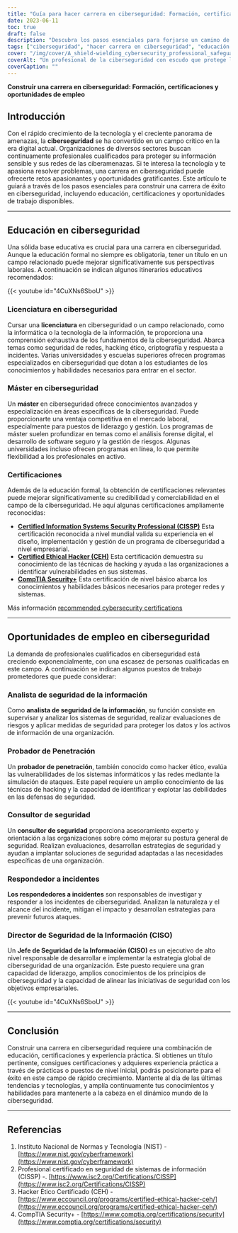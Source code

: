 ```yaml
---
title: "Guía para hacer carrera en ciberseguridad: Formación, certificaciones y oportunidades de empleo"
date: 2023-06-11
toc: true
draft: false
description: "Descubra los pasos esenciales para forjarse un camino de éxito en la ciberseguridad, incluida la formación, las certificaciones y las perspectivas laborales lucrativas."
tags: ["ciberseguridad", "hacer carrera en ciberseguridad", "educación en ciberseguridad", "certificaciones de ciberseguridad", "oportunidades de empleo en ciberseguridad", "carreras tecnológicas", "educación en ciberseguridad", "empleos en ciberseguridad", "industria de la ciberseguridad", "profesionales de la ciberseguridad", "competencias en ciberseguridad", "seguridad de la red", "seguridad de la información", "analista de ciberseguridad", "hacking ético", "consultor de ciberseguridad", "respuesta a incidentes", "CISO", "estrategia de ciberseguridad", "licenciatura en ciberseguridad", "máster en ciberseguridad", "Certificación CISSP", "Certificación CEH", "Certificación CompTIA Security+", "mercado laboral de la ciberseguridad", "informática forense", "gestión de riesgos en ciberseguridad", "desarrollo seguro de software", "protección de datos", "tendencias en ciberseguridad"]
cover: "/img/cover/A_shield-wielding_cybersecurity_professional_safeguarding.png"
coverAlt: "Un profesional de la ciberseguridad con escudo que protege los activos digitales contra los ataques de piratas informáticos."
coverCaption: ""
---
```


**Construir una carrera en ciberseguridad: Formación, certificaciones y oportunidades de empleo**

## Introducción
Con el rápido crecimiento de la tecnología y el creciente panorama de amenazas, la **ciberseguridad** se ha convertido en un campo crítico en la era digital actual. Organizaciones de diversos sectores buscan continuamente profesionales cualificados para proteger su información sensible y sus redes de las ciberamenazas. Si te interesa la tecnología y te apasiona resolver problemas, una carrera en ciberseguridad puede ofrecerte retos apasionantes y oportunidades gratificantes. Este artículo te guiará a través de los pasos esenciales para construir una carrera de éxito en ciberseguridad, incluyendo educación, certificaciones y oportunidades de trabajo disponibles.

______

## Educación en ciberseguridad
Una sólida base educativa es crucial para una carrera en ciberseguridad. Aunque la educación formal no siempre es obligatoria, tener un título en un campo relacionado puede mejorar significativamente sus perspectivas laborales. A continuación se indican algunos itinerarios educativos recomendados:

{{< youtube id="4CuXNs6SboU" >}}

### Licenciatura en ciberseguridad
Cursar una **licenciatura** en ciberseguridad o un campo relacionado, como la informática o la tecnología de la información, te proporciona una comprensión exhaustiva de los fundamentos de la ciberseguridad. Abarca temas como seguridad de redes, hacking ético, criptografía y respuesta a incidentes. Varias universidades y escuelas superiores ofrecen programas especializados en ciberseguridad que dotan a los estudiantes de los conocimientos y habilidades necesarios para entrar en el sector.

### Máster en ciberseguridad
Un **máster** en ciberseguridad ofrece conocimientos avanzados y especialización en áreas específicas de la ciberseguridad. Puede proporcionarte una ventaja competitiva en el mercado laboral, especialmente para puestos de liderazgo y gestión. Los programas de máster suelen profundizar en temas como el análisis forense digital, el desarrollo de software seguro y la gestión de riesgos. Algunas universidades incluso ofrecen programas en línea, lo que permite flexibilidad a los profesionales en activo.

### Certificaciones
Además de la educación formal, la obtención de certificaciones relevantes puede mejorar significativamente su credibilidad y comerciabilidad en el campo de la ciberseguridad. He aquí algunas certificaciones ampliamente reconocidas:

- [**Certified Information Systems Security Professional (CISSP)**](https://simeononsecurity.ch/articles/a-guide-to-earning-the-isc2-cissp-certification/) Esta certificación reconocida a nivel mundial valida su experiencia en el diseño, implementación y gestión de un programa de ciberseguridad a nivel empresarial.
- [**Certified Ethical Hacker (CEH)**](https://simeononsecurity.ch/articles/preparing-for-the-ceh-certified-ethical-hacker-certification-exam/) Esta certificación demuestra su conocimiento de las técnicas de hacking y ayuda a las organizaciones a identificar vulnerabilidades en sus sistemas.
- [**CompTIA Security+**](https://simeononsecurity.ch/articles/comptias-security-plus-sy0-601-what-do-you-need-to-know/) Esta certificación de nivel básico abarca los conocimientos y habilidades básicos necesarios para proteger redes y sistemas.

Más información [recommended cybersecurity certifications](https://simeononsecurity.ch/recommendations/certifications/)

______

## Oportunidades de empleo en ciberseguridad
La demanda de profesionales cualificados en ciberseguridad está creciendo exponencialmente, con una escasez de personas cualificadas en este campo. A continuación se indican algunos puestos de trabajo prometedores que puede considerar:

### Analista de seguridad de la información
Como **analista de seguridad de la información**, su función consiste en supervisar y analizar los sistemas de seguridad, realizar evaluaciones de riesgos y aplicar medidas de seguridad para proteger los datos y los activos de información de una organización.

### Probador de Penetración
Un **probador de penetración**, también conocido como hacker ético, evalúa las vulnerabilidades de los sistemas informáticos y las redes mediante la simulación de ataques. Este papel requiere un amplio conocimiento de las técnicas de hacking y la capacidad de identificar y explotar las debilidades en las defensas de seguridad.

### Consultor de seguridad
Un **consultor de seguridad** proporciona asesoramiento experto y orientación a las organizaciones sobre cómo mejorar su postura general de seguridad. Realizan evaluaciones, desarrollan estrategias de seguridad y ayudan a implantar soluciones de seguridad adaptadas a las necesidades específicas de una organización.

### Respondedor a incidentes
**Los respondedores a incidentes** son responsables de investigar y responder a los incidentes de ciberseguridad. Analizan la naturaleza y el alcance del incidente, mitigan el impacto y desarrollan estrategias para prevenir futuros ataques.

### Director de Seguridad de la Información (CISO)
Un **Jefe de Seguridad de la Información (CISO)** es un ejecutivo de alto nivel responsable de desarrollar e implementar la estrategia global de ciberseguridad de una organización. Este puesto requiere una gran capacidad de liderazgo, amplios conocimientos de los principios de ciberseguridad y la capacidad de alinear las iniciativas de seguridad con los objetivos empresariales.

{{< youtube id="4CuXNs6SboU" >}}

______

## Conclusión
Construir una carrera en ciberseguridad requiere una combinación de educación, certificaciones y experiencia práctica. Si obtienes un título pertinente, consigues certificaciones y adquieres experiencia práctica a través de prácticas o puestos de nivel inicial, podrás posicionarte para el éxito en este campo de rápido crecimiento. Mantente al día de las últimas tendencias y tecnologías, y amplía continuamente tus conocimientos y habilidades para mantenerte a la cabeza en el dinámico mundo de la ciberseguridad.

______

## Referencias

1. Instituto Nacional de Normas y Tecnología (NIST) - [https://www.nist.gov/cyberframework](https://www.nist.gov/cyberframework)
2. Profesional certificado en seguridad de sistemas de información (CISSP) -. [https://www.isc2.org/Certifications/CISSP](https://www.isc2.org/Certifications/CISSP)
3. Hacker Ético Certificado (CEH) - [https://www.eccouncil.org/programs/certified-ethical-hacker-ceh/](https://www.eccouncil.org/programs/certified-ethical-hacker-ceh/)
4. CompTIA Security+ - [https://www.comptia.org/certifications/security](https://www.comptia.org/certifications/security)

